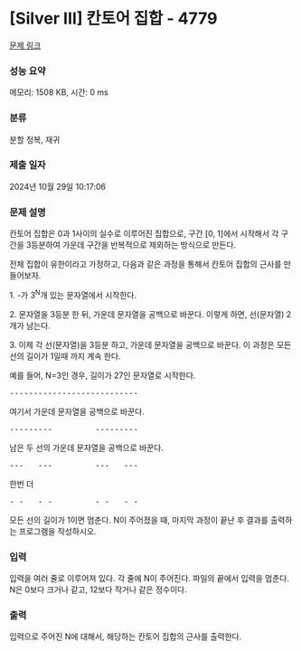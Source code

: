 # [Silver III] 칸토어 집합 - 4779 

[문제 링크](https://www.acmicpc.net/problem/4779) 

### 성능 요약

메모리: 1508 KB, 시간: 0 ms

### 분류

분할 정복, 재귀

### 제출 일자

2024년 10월 29일 10:17:06

### 문제 설명

<p style="user-select: auto !important;">
	칸토어 집합은 0과 1사이의 실수로 이루어진 집합으로, 구간 [0, 1]에서 시작해서 각 구간을 3등분하여 가운데 구간을 반복적으로 제외하는 방식으로 만든다.</p>

<p style="user-select: auto !important;">
	전체 집합이 유한이라고 가정하고, 다음과 같은 과정을 통해서 칸토어 집합의 근사를 만들어보자.</p>

<p style="user-select: auto !important;">
	1. -가 3<sup style="user-select: auto !important;">N</sup>개 있는 문자열에서 시작한다.</p>

<p style="user-select: auto !important;">
	2. 문자열을 3등분 한 뒤, 가운데 문자열을 공백으로 바꾼다. 이렇게 하면, 선(문자열) 2개가 남는다.</p>

<p style="user-select: auto !important;">
	3. 이제 각 선(문자열)을 3등분 하고, 가운데 문자열을 공백으로 바꾼다. 이 과정은 모든 선의 길이가 1일때 까지 계속 한다.</p>

<p style="user-select: auto !important;">
	예를 들어, N=3인 경우, 길이가 27인 문자열로 시작한다.</p>

<pre style="user-select: auto !important;">---------------------------</pre>

<p style="user-select: auto !important;">
	여기서 가운데 문자열을 공백으로 바꾼다.</p>

<pre style="user-select: auto !important;">---------         ---------</pre>

<p style="user-select: auto !important;">
	남은 두 선의 가운데 문자열을 공백으로 바꾼다.</p>

<pre style="user-select: auto !important;">---   ---         ---   ---</pre>

<p style="user-select: auto !important;">
	한번 더</p>

<pre style="user-select: auto !important;">- -   - -         - -   - -</pre>

<p style="user-select: auto !important;">
	모든 선의 길이가 1이면 멈춘다. N이 주어졌을 때, 마지막 과정이 끝난 후 결과를 출력하는 프로그램을 작성하시오.</p>

### 입력 

 <p style="user-select: auto !important;">
	입력을 여러 줄로 이루어져 있다. 각 줄에 N이 주어진다. 파일의 끝에서 입력을 멈춘다. N은 0보다 크거나 같고, 12보다 작거나 같은 정수이다.</p>

### 출력 

 <p style="user-select: auto !important;">
	입력으로 주어진 N에 대해서, 해당하는 칸토어 집합의 근사를 출력한다.</p>

